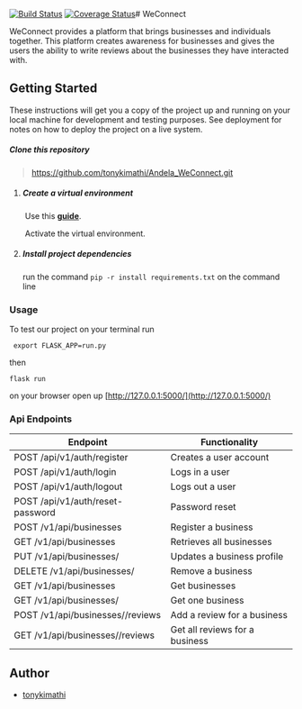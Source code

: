 [![Build Status](https://travis-ci.org/tonykimathi/Andela_WeConnect.svg?branch=ft-user-registration-login-155701739)](https://travis-ci.org/tonykimathi/Andela_WeConnect)
[![Coverage Status](https://coveralls.io/repos/github/tonykimathi/Andela_WeConnect/badge.svg?branch=Develop)](https://coveralls.io/github/tonykimathi/Andela_WeConnect?branch=Develop)# WeConnect

WeConnect provides a platform that brings businesses and individuals together. 
This platform creates awareness for businesses and gives the users the ability 
to write reviews about the businesses they have interacted with.

## Getting Started

These instructions will get you a copy of the project up and running on your local machine for development and testing purposes. See deployment for notes on how to deploy the project on a live system.

##### Clone this repository

> https://github.com/tonykimathi/Andela_WeConnect.git

1. ##### Create a virtual environment

   ​	Use this [**guide**](http://python-guide-pt-br.readthedocs.io/en/latest/dev/virtualenvs/).

   ​	Activate the  virtual environment.

2. ##### Install project dependencies

     run the command `pip -r install requirements.txt` on the command line
     
### Usage

To test our project on your terminal run 

``` export FLASK_APP=run.py```

then

``` flask run ```

on your browser open up [http://127.0.0.1:5000/](http://127.0.0.1:5000/)

### Api Endpoints

| Endpoint | Functionality |
| -------- | ------------- |
| POST /api/v1/auth/register | Creates a user account |
| POST /api/v1/auth/login | Logs in a user |
| POST /api/v1/auth/logout | Logs out a user |
| POST /api/v1/auth/reset-password  | Password reset |
| POST /v1/api/businesses | Register a business |
| GET /v1/api/businesses  | Retrieves all businesses |
| PUT /v1/api/businesses/<businessId> | Updates a business profile |
| DELETE /v1/api/businesses/<businessId> | Remove a business |
| GET /v1/api/businesses | Get businesses |
| GET /v1/api/businesses/<businessId> | Get one business |
| POST /v1/api/businesses/<businessId>/reviews | Add a review for a business |
| GET /v1/api/businesses/<businessId>/reviews | Get all reviews for a business |

## Author

* [tonykimathi](https://github.com/tonykimathi)
